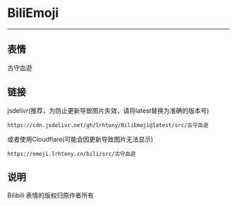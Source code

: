 # BiliEmoji
---
## 表情
古守血遊
## 链接
jsdelivr(推荐，为防止更新导致图片失效，请将latest替换为准确的版本号)
```
https://cdn.jsdelivr.net/gh/lrhtony/BiliEmoji@latest/src/古守血遊
```
或者使用Cloudflare(可能会因更新导致图片无法显示)
```
https://emoji.lrhtony.cn/bili/src/古守血遊
```
## 说明
Bilibili 表情的版权归原作者所有
